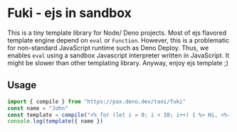 # Fuki - ejs in sandbox

This is a tiny template library for Node/ Deno projects.
Most of ejs flavored template engine depend on `eval` or `Function`.
However, this is a problematic for non-standard JavaScript runtime such as Deno Deploy.
Thus, we enables `eval` using a sandbox Javascript interpreter written in JavaScript.
It might be slower than other templating library. Anyway, enjoy ejs template ;)

## Usage 

```js
import { compile } from "https://pax.deno.dev/tani/fuki"
const name = "John"
const template = compile("<% for (let i = 0; i < 10; i++) { %> Hi, <%- name %>! <% } %>")
console.log(template({ name })
```
